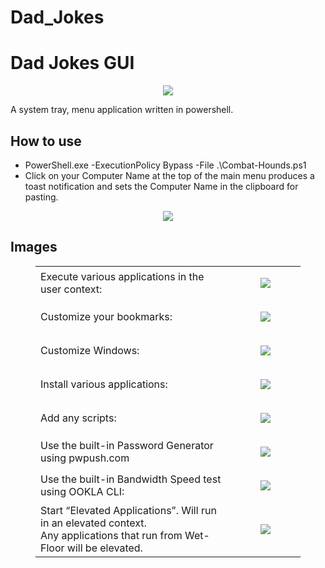 # Dad_Jokes

# Dad Jokes GUI
<p align="center">
  <img src="https://raw.githubusercontent.com/Tachaeon/Dad_Jokes/main/Images/Main_Menu.png" />
</p>

A system tray, menu application written in powershell.

## How to use
- PowerShell.exe -ExecutionPolicy Bypass -File .\Combat-Hounds.ps1
- Click on your Computer Name at the top of the main menu produces a toast notification and sets the Computer Name in the clipboard for pasting.
<p align="center">
  <img src="https://raw.githubusercontent.com/Tachaeon/Dad_Jokes/main/Images/Computer_Name.png" />
</p>

## Images
<figure class="table">
    <table>
        <tbody>
            <tr>
                <td>Execute various applications in the user context:</td>
                <td>
                    <figure class="image"><img src="https://raw.githubusercontent.com/Tachaeon/Dad_Jokes/main/Images/App_Menu.png"></figure>
                </td>
            </tr>
            <tr>
                <td>Customize your bookmarks:</td>
                <td>
                    <figure class="image"><img src="https://raw.githubusercontent.com/Tachaeon/Dad_Jokes/main/Images/Bookmarks_Menu.png"></figure>
                </td>
            </tr>
            <tr>
                <td>Customize Windows:</td>
                <td>
                    <figure class="image"><img src="https://raw.githubusercontent.com/Tachaeon/Dad_Jokes/main/Images/Cust_Windows_Menu.png"></figure>
                </td>
            </tr>
            <tr>
                <td>Install various applications:</td>
                <td>
                    <figure class="image"><img src="https://raw.githubusercontent.com/Tachaeon/Dad_Jokes/main/Images/Install_Menu.png"></figure>
                </td>
            </tr>
            <tr>
                <td>Add any scripts:</td>
                <td>
                    <figure class="image"><img src="https://raw.githubusercontent.com/Tachaeon/Dad_Jokes/main/Images/Scripts_Menu.png"></figure>
                </td>
            </tr>
            <tr>
                <td>Use the built-in Password Generator using pwpush.com</td>
                <td>
                    <figure class="image"><img src="https://raw.githubusercontent.com/Tachaeon/Dad_Jokes/main/Images/Password_Generator.png"></figure>
                </td>
            </tr>
            <tr>
                <td>Use the built-in Bandwidth Speed test using OOKLA CLI:</td>
                <td>
                    <figure class="image"><img src="https://raw.githubusercontent.com/Tachaeon/Dad_Jokes/main/Images/Speed_Test.png"></figure>
                </td>
            </tr>
            <tr>
                <td>Start “Elevated Applications”. Will run in an elevated context.<br>Any applications that run from Wet-Floor will be elevated.</td>
                <td>
                    <figure class="image"><img src="https://raw.githubusercontent.com/Tachaeon/Dad_Jokes/main/Images/Wet-Floor2.png"></figure>
                </td>
            </tr>
        </tbody>
    </table>
</figure>
<p>&nbsp;</p>
<p>&nbsp;</p>
